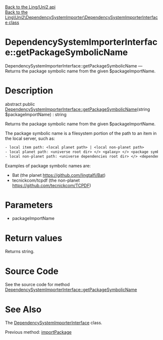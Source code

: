 [Back to the Ling/Uni2 api](https://github.com/lingtalfi/Uni2/blob/master/doc/api/Ling/Uni2.md)<br>
[Back to the Ling\Uni2\DependencySystemImporter\DependencySystemImporterInterface class](https://github.com/lingtalfi/Uni2/blob/master/doc/api/Ling/Uni2/DependencySystemImporter/DependencySystemImporterInterface.md)


DependencySystemImporterInterface::getPackageSymbolicName
================



DependencySystemImporterInterface::getPackageSymbolicName — Returns the package symbolic name from the given $packageImportName.




Description
================


abstract public [DependencySystemImporterInterface::getPackageSymbolicName](https://github.com/lingtalfi/Uni2/blob/master/doc/api/Ling/Uni2/DependencySystemImporter/DependencySystemImporterInterface/getPackageSymbolicName.md)(string $packageImportName) : string




Returns the package symbolic name from the given $packageImportName.

The package symbolic name is a filesystem portion of the path to an item in the local server, such as:

```txt
- local item path: <local planet path> | <local non-planet path>
- local planet path: <universe root dir> </> <galaxy> </> <package symbolic name>
- local non-planet path: <universe dependencies root dir> </> <dependency system> </> <package symbolic name>

```





Examples of package symbolic names are:

- Bat                    (the planet https://github.com/lingtalfi/Bat)
- tecnickcom/tcpdf       (the non-planet https://github.com/tecnickcom/TCPDF)




Parameters
================


- packageImportName

    


Return values
================

Returns string.








Source Code
===========
See the source code for method [DependencySystemImporterInterface::getPackageSymbolicName](https://github.com/lingtalfi/Uni2/blob/master/DependencySystemImporter/DependencySystemImporterInterface.php#L70-L70)


See Also
================

The [DependencySystemImporterInterface](https://github.com/lingtalfi/Uni2/blob/master/doc/api/Ling/Uni2/DependencySystemImporter/DependencySystemImporterInterface.md) class.

Previous method: [importPackage](https://github.com/lingtalfi/Uni2/blob/master/doc/api/Ling/Uni2/DependencySystemImporter/DependencySystemImporterInterface/importPackage.md)<br>

